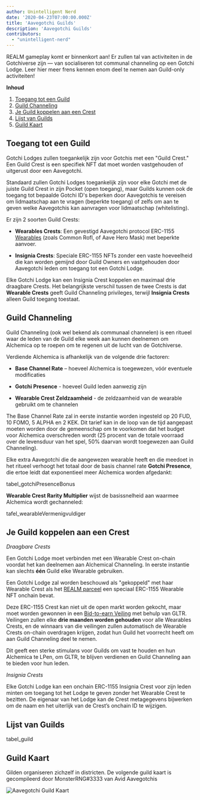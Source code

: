 ```yaml
---
author: Unintelligent Nerd
date: '2020-04-23T07:00:00.000Z'
title: 'Aavegotchi Guilds'
description: 'Aavegotchi Guilds'
contributors:
  - "unintelligent-nerd"
---
```


REALM gameplay komt er binnenkort aan! Er zullen tal van activiteiten in de Gotchiverse zijn — van socialiseren tot communal channeling op een Gotchi Lodge. Leer hier meer frens kennen enom deel te nemen aan Guild-only activiteiten!

<div class="contentsBox">

**Inhoud**

<ol>
<li><a href=#accessing-a-guild>Toegang tot een Guild</a></li>
<li><a href=#guild-channeling>Guild Channeling</a></li>
<li><a href=#linking-your-guild-to-a-crest>Je Guild koppelen aan een Crest</a></li>
<li><a href=#list-of-guilds>Lijst van Guilds</a></li>
<li><a href=#guild-map>Guild Kaart</a></li>
</ol>

</div>

## Toegang tot een Guild

Gotchi Lodges zullen toegankelijk zijn voor Gotchis met een "Guild Crest." Een Guild Crest is een specifiek NFT dat moet worden vastgehouden of uitgerust door een Aavegotchi.

Standaard zullen Gotchi Lodges toegankelijk zijn voor elke Gotchi met de juiste Guild Crest in zijn Pocket (open toegang), maar Guilds kunnen ook de toegang tot bepaalde Gotchi ID's beperken door Aavegotchis te vereisen om lidmaatschap aan te vragen (beperkte toegang) of zelfs om aan te geven welke Aavegotchis kan aanvragen voor lidmaatschap (whitelisting).

Er zijn 2 soorten Guild Crests:

* **Wearables Crests**: Een gevestigd Aavegotchi protocol ERC-1155 [Wearables](/wearables) (zoals Common Rofl, of Aave Hero Mask) met beperkte aanvoer.

* **Insignia Crests**: Speciale ERC-1155 NFTs zonder een vaste hoeveelheid die kan worden gemijnd door Guild Owners en vastgehouden door Aavegotchi leden om toegang tot een Gotchi Lodge.

Elke Gotchi Lodge kan een Insignia Crest koppelen en maximaal drie draagbare Crests. Het belangrijkste verschil tussen de twee Crests is dat **Wearable Crests** geeft Guild Channeling privileges, terwijl **Insignia Crests** alleen Guild toegang toestaat.

## Guild Channeling

Guild Channeling (ook wel bekend als communaal channelen) is een ritueel waar de leden van de Guild elke week aan kunnen deelnemen om Alchemica op te roepen om te regenen uit de lucht van de Gotchiverse.

Verdiende Alchemica is afhankelijk van de volgende drie factoren:

* **Base Channel Rate** – hoeveel Alchemica is toegewezen, vóór eventuele modificaties

* **Gotchi Presence** - hoeveel Guild leden aanwezig zijn

* **Wearable Crest Zeldzaamheid** - de zeldzaamheid van de wearable gebruikt om te channelen

The Base Channel Rate zal in eerste instantie worden ingesteld op 20 FUD, 10 FOMO, 5 ALPHA en 2 KEK. Dit tarief kan in de loop van de tijd aangepast moeten worden door de gemeenschap om te voorkomen dat het budget voor Alchemica overschreden wordt (25 procent van de totale voorraad over de levensduur van het spel, 50% daarvan wordt toegewezen aan Guild Channeling).

Elke extra Aavegotchi die de aangewezen wearable heeft en die meedoet in het ritueel verhoogt het totaal door de basis channel rate **Gotchi Presence**, die ertoe leidt dat exponentieel meer Alchemica worden afgedankt:

tabel_gotchiPresenceBonus

**Wearable Crest Rarity Multiplier** wijst de basissnelheid aan waarmee Alchemica wordt gechanneled:

tafel_wearableVermenigvuldiger

## Je Guild koppelen aan een Crest

*Draagbare Crests*

Een Gotchi Lodge moet verbinden met een Wearable Crest on-chain voordat het kan deelnemen aan Alchemical Channeling. In eerste instantie kan slechts **één** Guild elke Wearable gebruiken.

Een Gotchi Lodge zal worden beschouwd als "gekoppeld" met haar Wearable Crest als het [REALM parceel](/gotchiverse#realm-parcel-sizes) een speciaal ERC-1155 Wearable NFT onchain bevat.

Deze ERC-1155 Crest kan niet uit de open markt worden gekocht, maar moet worden gewonnen in een [Bid-to-earn Veiling](/aauction) met behulp van GLTR. Veilingen zullen elke **drie maanden worden gehouden** voor alle Wearables Crests, en de winnaars van die veilingen zullen automatisch de Wearable Crests on-chain overdragen krijgen, zodat hun Guild het voorrecht heeft om aan Guild Channeling deel te nemen.

Dit geeft een sterke stimulans voor Guilds om vast te houden en hun Alchemica te LPen, om GLTR, te blijven verdienen en Guild Channeling aan te bieden voor hun leden.

*Insignia Crests*

Elke Gotchi Lodge kan een onchain ERC-1155 Insignia Crest voor zijn leden minten om toegang tot het Lodge te geven zonder het Wearable Crest te bezitten. De eigenaar van het Lodge kan de Crest metagegevens bijwerken om de naam en het uiterlijk van de Crest’s onchain ID te wijzigen.

## Lijst van Guilds

tabel_guild

## Guild Kaart

Gilden organiseren zichzelf in districten. De volgende guild kaart is gecompileerd door MonsterRNG#3333 van Avid Aavegotchis

<img class="bodyImage" src="/guild/guild-map.jpg" alt="Aavegotchi Guild Kaart" />